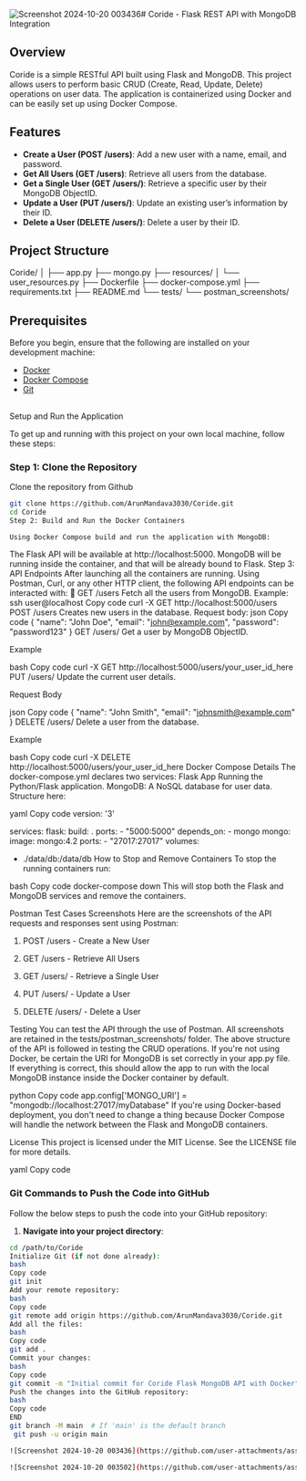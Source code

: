 ![Screenshot 2024-10-20 003436](https://github.com/user-attachments/assets/7dbffb5c-99e0-41b4-a5f6-27a5cfcbab7f)# Coride - Flask REST API with MongoDB Integration

## Overview

Coride is a simple RESTful API built using Flask and MongoDB. This project allows users to perform basic CRUD (Create, Read, Update, Delete) operations on user data. The application is containerized using Docker and can be easily set up using Docker Compose.

## Features

- **Create a User (POST /users)**: Add a new user with a name, email, and password.
- **Get All Users (GET /users)**: Retrieve all users from the database.
- **Get a Single User (GET /users/<id>)**: Retrieve a specific user by their MongoDB ObjectID.
- **Update a User (PUT /users/<id>)**: Update an existing user’s information by their ID.
- **Delete a User (DELETE /users/<id>)**: Delete a user by their ID.

## Project Structure

Coride/
│
├── app.py
├── mongo.py
├── resources/
│   └── user_resources.py
├── Dockerfile
├── docker-compose.yml
├── requirements.txt
├── README.md
└── tests/
    └── postman_screenshots/
## Prerequisites

Before you begin, ensure that the following are installed on your development machine:

- [Docker](https://www.docker.com/get-started)
- [Docker Compose](https://docs.docker.com/compose/install/)
- [Git](https://git-scm.com/downloads)
##
Setup and Run the Application


To get up and running with this project on your own local machine, follow these steps:

### Step 1: Clone the Repository

Clone the repository from Github

```bash
git clone https://github.com/ArunMandava3030/Coride.git
cd Coride
Step 2: Build and Run the Docker Containers

Using Docker Compose build and run the application with MongoDB:
```
The Flask API will be available at http://localhost:5000.
MongoDB will be running inside the container, and that will be already bound to Flask.
Step 3: API Endpoints
After launching all the containers are running. Using Postman, Curl, or any other HTTP client, the following API endpoints can be interacted with:
 GET /users Fetch all the users from MongoDB.
Example:
ssh user@localhost
Copy code
curl -X GET http://localhost:5000/users
POST /users Creates new users in the database.
Request body:
json
Copy code
{
    "name": "John Doe",
"email": "john@example.com",
  "password": "password123"
}
GET /users/<id>
Get a user by MongoDB ObjectID.
 
Example
 
bash
Copy code
curl -X GET http://localhost:5000/users/your_user_id_here
PUT /users/<id>
Update the current user details.
 
Request Body
 
json
Copy code
{
    "name": "John Smith",
    "email": "johnsmith@example.com"
}
DELETE /users/<id>
Delete a user from the database.
 
Example
 
bash
Copy code
curl -X DELETE http://localhost:5000/users/your_user_id_here
Docker Compose Details
The docker-compose.yml declares two services:
Flask App
Running the Python/Flask application.
MongoDB: A NoSQL database for user data.
Structure here:


yaml
Copy code
version: '3'

services:
  flask:
    build: .
    ports:
      - "5000:5000"
    depends_on:
      - mongo
  mongo:
    image: mongo:4.2
    ports:
      - "27017:27017"
    volumes:
- ./data/db:/data/db
How to Stop and Remove Containers
To stop the running containers run:
 
bash
Copy code
docker-compose down
This will stop both the Flask and MongoDB services and remove the containers.
 
Postman Test Cases Screenshots
Here are the screenshots of the API requests and responses sent using Postman:
 
1. POST /users - Create a New User
 
2. GET /users - Retrieve All Users

3. GET /users/<id> - Retrieve a Single User

4. PUT /users/<id> - Update a User

5. DELETE /users/<id> - Delete a User

Testing
You can test the API through the use of Postman. All screenshots are retained in the tests/postman_screenshots/ folder. The above structure of the API is followed in testing the CRUD operations.
If you're not using Docker, be certain the URI for MongoDB is set correctly in your app.py file. If everything is correct, this should allow the app to run with the local MongoDB instance inside the Docker container by default.

python
Copy code
app.config['MONGO_URI'] = "mongodb://localhost:27017/myDatabase"
If you're using Docker-based deployment, you don't need to change a thing because Docker Compose will handle the network between the Flask and MongoDB containers.

License
This project is licensed under the MIT License. See the LICENSE file for more details.

yaml
Copy code

### Git Commands to Push the Code into GitHub

Follow the below steps to push the code into your GitHub repository:

1. **Navigate into your project directory**:

```bash
cd /path/to/Coride
Initialize Git (if not done already):
bash
Copy code
git init
Add your remote repository:
bash
Copy code
git remote add origin https://github.com/ArunMandava3030/Coride.git
Add all the files:
bash
Copy code
git add .
Commit your changes:
bash
Copy code
git commit -m "Initial commit for Coride Flask MongoDB API with Docker"
Push the changes into the GitHub repository:
bash
Copy code
END
git branch -M main  # If 'main' is the default branch
 git push -u origin main

![Screenshot 2024-10-20 003436](https://github.com/user-attachments/assets/4cd97159-8594-4018-942a-ede176bfbe71)

![Screenshot 2024-10-20 003502](https://github.com/user-attachments/assets/d3c9ab5c-6035-4865-92ca-5a51dadcff22)



